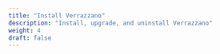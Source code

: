 ```yaml
---
title: "Install Verrazzano"
description: "Install, upgrade, and uninstall Verrazzano"
weight: 4
draft: false
---
```

